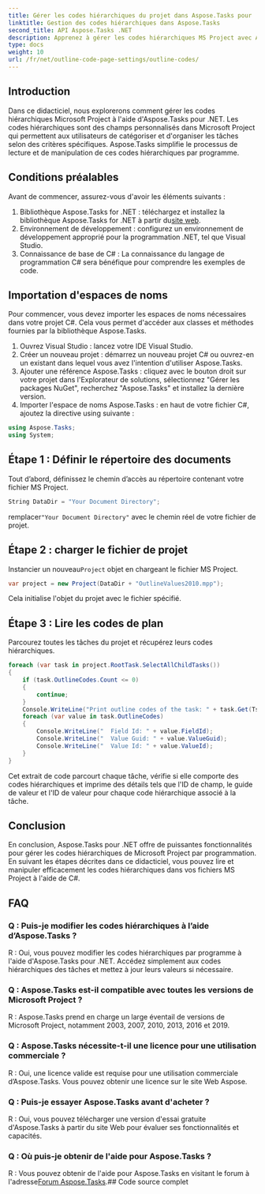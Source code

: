 ```yaml
---
title: Gérer les codes hiérarchiques du projet dans Aspose.Tasks pour .NET
linktitle: Gestion des codes hiérarchiques dans Aspose.Tasks
second_title: API Aspose.Tasks .NET
description: Apprenez à gérer les codes hiérarchiques MS Project avec Aspose.Tasks pour .NET. Simplifiez l’organisation du projet sans effort.
type: docs
weight: 10
url: /fr/net/outline-code-page-settings/outline-codes/
---
```

## Introduction
Dans ce didacticiel, nous explorerons comment gérer les codes hiérarchiques Microsoft Project à l'aide d'Aspose.Tasks pour .NET. Les codes hiérarchiques sont des champs personnalisés dans Microsoft Project qui permettent aux utilisateurs de catégoriser et d'organiser les tâches selon des critères spécifiques. Aspose.Tasks simplifie le processus de lecture et de manipulation de ces codes hiérarchiques par programme.
## Conditions préalables
Avant de commencer, assurez-vous d'avoir les éléments suivants :
1.  Bibliothèque Aspose.Tasks for .NET : téléchargez et installez la bibliothèque Aspose.Tasks for .NET à partir du[site web](https://releases.aspose.com/tasks/net/).
2. Environnement de développement : configurez un environnement de développement approprié pour la programmation .NET, tel que Visual Studio.
3. Connaissance de base de C# : La connaissance du langage de programmation C# sera bénéfique pour comprendre les exemples de code.

## Importation d'espaces de noms
Pour commencer, vous devez importer les espaces de noms nécessaires dans votre projet C#. Cela vous permet d'accéder aux classes et méthodes fournies par la bibliothèque Aspose.Tasks.
1. Ouvrez Visual Studio : lancez votre IDE Visual Studio.
2. Créer un nouveau projet : démarrez un nouveau projet C# ou ouvrez-en un existant dans lequel vous avez l'intention d'utiliser Aspose.Tasks.
3. Ajouter une référence Aspose.Tasks : cliquez avec le bouton droit sur votre projet dans l'Explorateur de solutions, sélectionnez "Gérer les packages NuGet", recherchez "Aspose.Tasks" et installez la dernière version.
4. Importer l'espace de noms Aspose.Tasks : en haut de votre fichier C#, ajoutez la directive using suivante :
```csharp
using Aspose.Tasks;
using System;

```
## Étape 1 : Définir le répertoire des documents
Tout d’abord, définissez le chemin d’accès au répertoire contenant votre fichier MS Project.
```csharp
String DataDir = "Your Document Directory";
```
 remplacer`"Your Document Directory"` avec le chemin réel de votre fichier de projet.
## Étape 2 : charger le fichier de projet
 Instancier un nouveau`Project` objet en chargeant le fichier MS Project.
```csharp
var project = new Project(DataDir + "OutlineValues2010.mpp");
```
Cela initialise l'objet du projet avec le fichier spécifié.
## Étape 3 : Lire les codes de plan
Parcourez toutes les tâches du projet et récupérez leurs codes hiérarchiques.
```csharp
foreach (var task in project.RootTask.SelectAllChildTasks())
{
    if (task.OutlineCodes.Count <= 0)
    {
        continue;
    }
    Console.WriteLine("Print outline codes of the task: " + task.Get(Tsk.Name));
    foreach (var value in task.OutlineCodes)
    {
        Console.WriteLine("  Field Id: " + value.FieldId);
        Console.WriteLine("  Value Guid: " + value.ValueGuid);
        Console.WriteLine("  Value Id: " + value.ValueId);
    }
}
```
Cet extrait de code parcourt chaque tâche, vérifie si elle comporte des codes hiérarchiques et imprime des détails tels que l'ID de champ, le guide de valeur et l'ID de valeur pour chaque code hiérarchique associé à la tâche.

## Conclusion
En conclusion, Aspose.Tasks pour .NET offre de puissantes fonctionnalités pour gérer les codes hiérarchiques de Microsoft Project par programmation. En suivant les étapes décrites dans ce didacticiel, vous pouvez lire et manipuler efficacement les codes hiérarchiques dans vos fichiers MS Project à l'aide de C#.
## FAQ
### Q : Puis-je modifier les codes hiérarchiques à l’aide d’Aspose.Tasks ?
R : Oui, vous pouvez modifier les codes hiérarchiques par programme à l'aide d'Aspose.Tasks pour .NET. Accédez simplement aux codes hiérarchiques des tâches et mettez à jour leurs valeurs si nécessaire.
### Q : Aspose.Tasks est-il compatible avec toutes les versions de Microsoft Project ?
R : Aspose.Tasks prend en charge un large éventail de versions de Microsoft Project, notamment 2003, 2007, 2010, 2013, 2016 et 2019.
### Q : Aspose.Tasks nécessite-t-il une licence pour une utilisation commerciale ?
R : Oui, une licence valide est requise pour une utilisation commerciale d’Aspose.Tasks. Vous pouvez obtenir une licence sur le site Web Aspose.
### Q : Puis-je essayer Aspose.Tasks avant d'acheter ?
R : Oui, vous pouvez télécharger une version d'essai gratuite d'Aspose.Tasks à partir du site Web pour évaluer ses fonctionnalités et capacités.
### Q : Où puis-je obtenir de l'aide pour Aspose.Tasks ?
 R : Vous pouvez obtenir de l'aide pour Aspose.Tasks en visitant le forum à l'adresse[Forum Aspose.Tasks](https://forum.aspose.com/c/tasks/15).## Code source complet